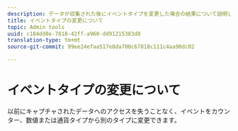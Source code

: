 ```yaml
---
description: データが収集された後にイベントタイプを変更した場合の結果について説明します。
title: イベントタイプの変更について
topic: Admin tools
uuid: c184dd8e-7818-42ff-a960-dd91215383d8
translation-type: tm+mt
source-git-commit: 99ee24efaa517e8da700c67818c111c4aa90dc02

---
```



# イベントタイプの変更について

以前にキャプチャされたデータへのアクセスを失うことなく、イベントをカウンター、数値または通貨タイプから別のタイプに変更できます。
